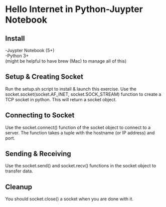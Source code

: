 # Hello Internet in Python-Juypter Notebook  

## Install  
-Juypter Notebook (5+)  
-Python 3+  
(might be helpful to have brew (Mac) to manage all of this)

## Setup & Creating Socket
Run the setup.sh script to install & launch this exercise. 
Use the socket.socket(socket.AF_INET, socket.SOCK_STREAM) function to create a TCP socket in python. This will return a socket object.

## Connecting to Socket
Use the socket.connect() function of the socket object to connect to a server. The function takes a tuple with the hostname (or IP address) and port.

## Sending & Receiving
Use the socket.send() and socket.recv() functions in the socket object to transfer data.

## Cleanup  
You should socket.close() a socket when you are done with it.
